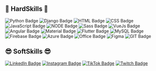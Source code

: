 <!-- ## 💙 Prazer, eu sou o <strong>Luis!</strong> 💙 -->

## 🌊 HardSkills 🌊
![Python Badge](https://img.shields.io/badge/Python-14354C?style=for-the-badge&logo=python&logoColor=white)
![Django Badge](https://img.shields.io/badge/Django-092E20?style=for-the-badge&logo=django&logoColor=white)
![HTML Badge](https://img.shields.io/badge/HTML5-E34F26?style=for-the-badge&logo=html5&logoColor=white)
![CSS Badge](https://img.shields.io/badge/CSS3-1572B6?style=for-the-badge&logo=css3&logoColor=white)
![JavaScript Badge](https://img.shields.io/badge/JavaScript-323330?style=for-the-badge&logo=javascript&logoColor=F7DF1E)
![NODE Badge](https://img.shields.io/badge/Node.js-43853D?style=for-the-badge&logo=node.js&logoColor=white)
![Sass Badge](https://img.shields.io/badge/Sass-CC6699?style=for-the-badge&logo=sass&logoColor=white)
![VueJs Badge](https://img.shields.io/badge/Vue.js-35495E?style=for-the-badge&logo=vue.js&logoColor=4FC08D)
![Angular Badge](https://img.shields.io/badge/Angular-DD0031?style=for-the-badge&logo=angular&logoColor=white)
![Material Badge](https://img.shields.io/badge/Material--UI-0081CB?style=for-the-badge&logo=material-ui&logoColor=white)
![Flutter Badge](https://img.shields.io/badge/Flutter-02569B?style=for-the-badge&logo=flutter&logoColor=white)
![MySQL Badge](https://img.shields.io/badge/MySQL-00000F?style=for-the-badge&logo=mysql&logoColor=white)
![Firebase Badge](https://img.shields.io/badge/Firebase-F29D0C?style=for-the-badge&logo=firebase&logoColor=white)
![Azure Badge](https://img.shields.io/badge/Microsoft_Azure-0089D6?style=for-the-badge&logo=microsoft-azure&logoColor=white)
![Office Badge](https://img.shields.io/badge/Microsoft_Office-D83B01?style=for-the-badge&logo=microsoft-office&logoColor=white)
![Figma](https://img.shields.io/badge/figma-323330.svg?style=for-the-badge&logo=figma&logoColor=E34F26)
![GIT Badge](	https://img.shields.io/badge/Git-E34F26?style=for-the-badge&logo=git&logoColor=white)


## 😎 SoftSkills 😎
[![LinkedIn Badge](https://img.shields.io/badge/LinkedIn-0077B5?style=for-the-badge&logo=linkedin&logoColor=white)](https://www.linkedin.com/in/luis-santos-80a0121ba)
[![Instagram Badge](https://img.shields.io/badge/Instagram-E4405F?style=for-the-badge&logo=instagram&logoColor=white)](https://www.instagram.com/luix_fds/)
[![TikTok Badge](https://img.shields.io/badge/TikTok-000000?style=for-the-badge&logo=tiktok&logoColor=white)](https://www.tiktok.com/@luix_fim_de_semana)
[![Twitch Badge](https://img.shields.io/badge/Twitch-9146FF?style=for-the-badge&logo=twitch&logoColor=white)](https://www.twitch.tv/luix_fds)

